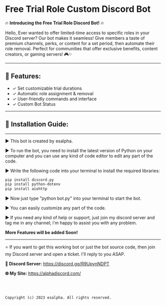 # Free Trial Role Custom Discord Bot


🔥 **Introducing the Free Trial Role Discord Bot!** 🔥

Hello, Ever wanted to offer limited-time access to specific roles in your Discord server? 
Our bot makes it seamless! Give members a taste of premium channels, perks, or content for a set period, then automate their role removal. 
Perfect for communities that offer exclusive benefits, content creators, or gaming servers! 🎮✨

---
##  👾 Features:

- ✓ Set customizable trial durations
- ✓ Automatic role assignment & removal
- ✓ User-friendly commands and interface
- ✓ Custom Bot Status


---

##  📃  Installation Guide: 

---

▶️ This bot is created by esalpha.

▶️ To run the bot, you need to install the latest version of Python on your computer and you can use any kind of code editor to edit any part of the code.

▶️ Write the following code into your terminal to install the required libraries:

```bash
pip install discord.py
pip install python-dotenv
pip install aiohttp
```

▶️ Now just type "python bot.py" into your terminal to start the bot.

▶️ You can easily customize any part of the code.

▶️ If you need any kind of help or support, just join my discord server and tag me in any channel; i'm happy to assist you with any problem.

**More Features will be added Soon!**

---


⭐ If you want to get this working bot or just the bot source code, then join my Discord server and open a ticket. I'll reply to you ASAP.

**📌 Discord Server:**  https://discord.gg/R9UpynNDPT

**🌐 My Site:**  https://alphadiscord.com/

<br> </br>

```Copyright (c) 2023 esalpha. All rights reserved.```
